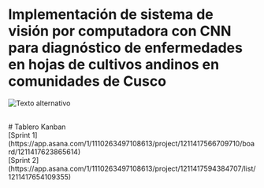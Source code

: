 # Implementación de sistema de visión por computadora con CNN para diagnóstico de enfermedades en hojas de cultivos andinos en comunidades de Cusco
![Texto alternativo](https://img.freepik.com/premium-photo/robot-hand-holding-small-plants-with-environment-icon_296091-7706.jpg)

<br>
# Tablero Kanban
<br>
[Sprint 1](https://app.asana.com/1/1110263497108613/project/1211417566709710/board/1211417623865614)
<br>
[Sprint 2](https://app.asana.com/1/1110263497108613/project/1211417594384707/list/1211417654109355)




